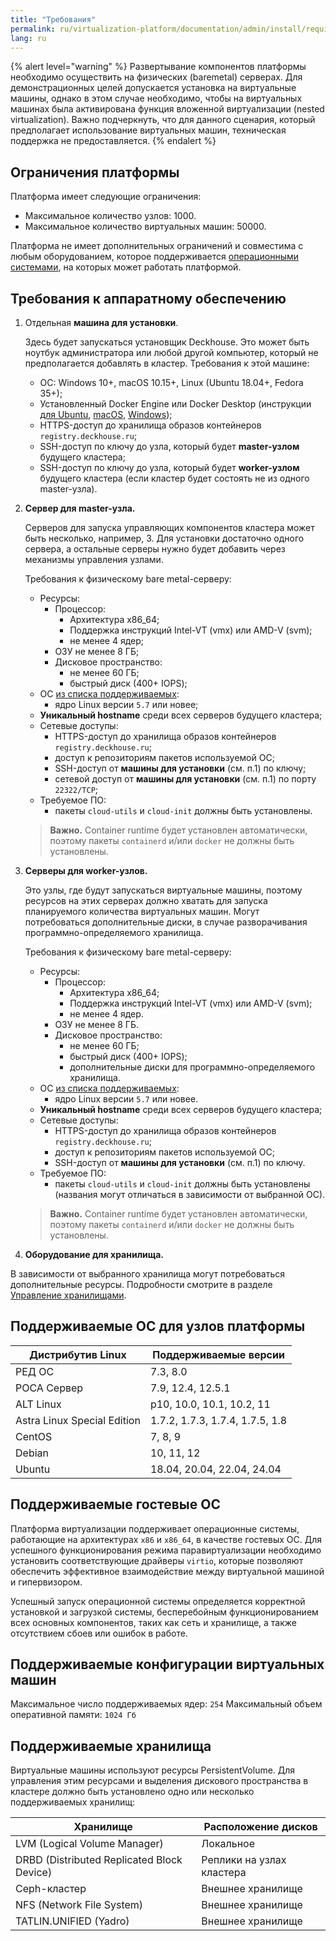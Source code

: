```yaml
---
title: "Требования"
permalink: ru/virtualization-platform/documentation/admin/install/requirements.html
lang: ru
---
```


{% alert level="warning" %}
Развертывание компонентов платформы необходимо осуществить на физических (baremetal) серверах. Для демонстрационных целей допускается установка на виртуальные машины, однако в этом случае необходимо, чтобы на виртуальных машинах была активирована функция вложенной виртуализации (nested virtualization). Важно подчеркнуть, что для данного сценария, который предполагает использование виртуальных машин, техническая поддержка не предоставляется.
{% endalert %}

## Ограничения платформы

Платформа имеет следующие ограничения:

- Максимальное количество узлов: 1000.
- Максимальное количество виртуальных машин: 50000.

Платформа не имеет дополнительных ограничений и совместима с любым оборудованием, которое поддерживается [операционными системами](#поддерживаемые-ос-для-узлов-платформы), на которых может работать платформой.

## Требования к аппаратному обеспечению

1. Отдельная **машина для установки**.

   Здесь будет запускаться установщик Deckhouse. Это может быть ноутбук администратора или любой другой компьютер, который не предполагается добавлять в кластер. Требования к этой машине:

   - ОС: Windows 10+, macOS 10.15+, Linux (Ubuntu 18.04+, Fedora 35+);
   - Установленный Docker Engine или Docker Desktop (инструкции [для Ubuntu](https://docs.docker.com/engine/install/ubuntu/), [macOS](https://docs.docker.com/desktop/mac/install/), [Windows](https://docs.docker.com/desktop/windows/install/));
   - HTTPS-доступ до хранилища образов контейнеров `registry.deckhouse.ru`;
   - SSH-доступ по ключу до узла, который будет **master-узлом** будущего кластера;
   - SSH-доступ по ключу до узла, который будет **worker-узлом** будущего кластера (если кластер будет состоять не из одного master-узла).

1. **Сервер для master-узла.**

   Серверов для запуска управляющих компонентов кластера может быть несколько, например, 3. Для установки достаточно одного сервера, а остальные серверы нужно будет добавить через механизмы управления узлами.

   Требования к физическому bare metal-серверу:

   - Ресурсы:
     - Процессор:
       - Архитектура x86_64;
       - Поддержка инструкций Intel-VT (vmx) или AMD-V (svm);
       - не менее 4 ядер;
     - ОЗУ не менее 8 ГБ;
     - Дисковое пространство:
       - не менее 60 ГБ;
       - быстрый диск (400+ IOPS);
   - ОС [из списка поддерживаемых](#поддерживаемые-ос-для-узлов-платформы):
     - ядро Linux версии `5.7` или новее;
   - **Уникальный hostname** среди всех серверов будущего кластера;
   - Сетевые доступы:
     - HTTPS-доступ до хранилища образов контейнеров `registry.deckhouse.ru`;
     - доступ к репозиториям пакетов используемой ОС;
     - SSH-доступ от **машины для установки** (см. п.1) по ключу;
     - сетевой доступ от **машины для установки** (см. п.1) по порту `22322/TCP`;
   - Требуемое ПО:
     - пакеты `cloud-utils` и `cloud-init` должны быть установлены.
   > **Важно.** Сontainer runtime будет установлен автоматически, поэтому пакеты `containerd` и/или `docker` не должны быть установлены.

1. **Серверы для worker-узлов.**

   Это узлы, где будут запускаться виртуальные машины, поэтому ресурсов на этих серверах должно хватать для запуска планируемого количества виртуальных машин. Могут потребоваться дополнительные диски, в случае разворачивания программно-определяемого хранилища.

   Требования к физическому bare metal-серверу:

   - Ресурсы:
     - Процессор:
       - Архитектура x86_64;
       - Поддержка инструкций Intel-VT (vmx) или AMD-V (svm);
       - не менее 4 ядер.
     - ОЗУ не менее 8 ГБ.
     - Дисковое пространство:
       - не менее 60 ГБ;
       - быстрый диск (400+ IOPS);
       - дополнительные диски для программно-определяемого хранилища.
   - ОС [из списка поддерживаемых](#поддерживаемые-ос-для-узлов-платформы):
     - ядро Linux версии `5.7` или новее.
   - **Уникальный hostname** среди всех серверов будущего кластера;
   - Сетевые доступы:
     - HTTPS-доступ до хранилища образов контейнеров `registry.deckhouse.ru`;
     - доступ к репозиториям пакетов используемой ОС;
     - SSH-доступ от **машины для установки** (см. п.1) по ключу.
   - Требуемое ПО:
     - пакеты `cloud-utils` и `cloud-init` должны быть установлены (названия могут отличаться в зависимости от выбранной ОС).
   > **Важно.** Container runtime будет установлен автоматически, поэтому пакеты `containerd` и/или `docker` не должны быть установлены.

1. **Оборудование для хранилища.**

  В зависимости от выбранного хранилища могут потребоваться дополнительные ресурсы. Подробности смотрите в разделе [Управление хранилищами](/products/virtualization-platform/documentation/admin/platform-management/storage/sds/lvm-local.html).

## Поддерживаемые ОС для узлов платформы

| Дистрибутив Linux           | Поддерживаемые версии           |
| --------------------------- | ------------------------------- |
| РЕД ОС                      | 7.3, 8.0                        |
| РОСА Сервер                 | 7.9, 12.4, 12.5.1               |
| ALT Linux                   | p10, 10.0, 10.1, 10.2, 11       |
| Astra Linux Special Edition | 1.7.2, 1.7.3, 1.7.4, 1.7.5, 1.8 |
| CentOS                      | 7, 8, 9                         |
| Debian                      | 10, 11, 12                      |
| Ubuntu                      | 18.04, 20.04, 22.04, 24.04      |

## Поддерживаемые гостевые ОС

Платформа виртуализации поддерживает операционные системы, работающие на архитектурах `x86` и `x86_64`, в качестве гостевых ОС. Для успешного функционирования режима паравиртуализации необходимо установить соответствующие драйверы `virtio`, которые позволяют обеспечить эффективное взаимодействие между виртуальной машиной и гипервизором.

Успешный запуск операционной системы определяется корректной установкой и загрузкой системы, бесперебойным функционированием всех основных компонентов, таких как сеть и хранилище, а также отсутствием сбоев или ошибок в работе.

## Поддерживаемые конфигурации виртуальных машин

Максимальное число поддерживаемых ядер: `254`
Максимальный объем оперативной памяти: `1024 Гб`

## Поддерживаемые хранилища

Виртуальные машины используют ресурсы PersistentVolume. Для управления этим ресурсами и выделения дискового пространства в кластере должно быть установлено одно или несколько поддерживаемых хранилищ:

| Хранилище                                  | Расположение дисков        |
|--------------------------------------------|----------------------------|
| LVM (Logical Volume Manager)               | Локальное                  |
| DRBD (Distributed Replicated Block Device) | Реплики на узлах кластера  |
| Ceph-кластер                               | Внешнее хранилище          |
| NFS (Network File System)                  | Внешнее хранилище          |
| TATLIN.UNIFIED (Yadro)                     | Внешнее хранилище          |
